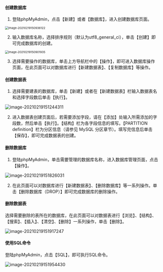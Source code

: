 #### 创建数据库

1. 登陆phpMyAdmin，点击【新建】或者【数据库】，进入创建数据库页面。

<img src="https://i.loli.net/2021/02/19/uspmEcqxYDNe7vW.png" alt="image-20210219150936122" style="zoom:67%;" />                               

2. 输入数据库名称，选择排序规则（默认为utf8_general_ci），单击【创建】即可完成数据库的创建。

 <img src="C:\Users\Administrator\AppData\Roaming\Typora\typora-user-images\image-20210219150901935.png" alt="image-20210219150901935" style="zoom:67%;" />

3. 选择需要操作的数据库，单击上方导航栏中的【操作】，即可进入数据库操作页面，在此页面可以对数据库进行【新建数据表】、【复制数据库】等操作。

 

#### 创建数据表

1. 选择需要建表的数据库，单击【新建】或者在【新建数据表】栏输入数据表名和选择字段数后单击【执行】。

![image-20210219151244311](https://i.loli.net/2021/02/19/L1mIxHvoBCDrf7Y.png) 

2. 进入数据表创建页面后，若需要添加字段，请在【添加】处输入所需添加的字段数，然后单击【执行】。【结构】栏为各字段信息的填写。【PARTITION definition】栏为分区信息（请参见 MySQL 分区章节）。填写完信息后单击【保存】，即可完成数据表的创建。

#### 删除数据库

1. 登陆phpMyAdmin，单击需要管理的数据库名称，进入数据库管理页面，点击【操作】。

![image-20210219151826031](https://i.loli.net/2021/02/19/3XLwNOuh6PZDqe2.png) 

2. 在此页面可以对数据库进行【新建数据表】、【删除数据库】等一系列操作。单击【删除数据库（DROP）】即可完成数据库的删除操作。

#### 删除数据表

选择需要删除的表所在的数据库，在此页面可以对数据表进行【浏览】、【结构】、【搜索】、【插入】、【清空】、【删除】一系列操作，单击【删除】。

![image-20210219151917247](C:\Users\Administrator\AppData\Roaming\Typora\typora-user-images\image-20210219151917247.png) 

#### 使用SQL命令

登陆phpMyAdmin，点击【SQL】，即可执行SQL命令。

 ![image-20210219151954430](https://i.loli.net/2021/02/19/H1UkWiE8MNIdAg5.png)